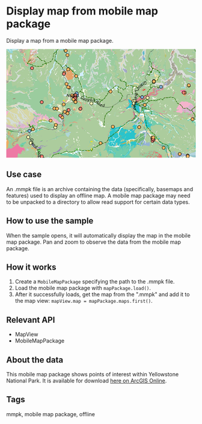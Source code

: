 # Display map from mobile map package

Display a map from a mobile map package.

![Image of open mobile map package](display-map-from-mobile-map-package.png)

## Use case

An .mmpk file is an archive containing the data (specifically, basemaps and features) used to display an offline map.
A mobile map package may need to be unpacked to a directory to allow read support for certain data types.

## How to use the sample

When the sample opens, it will automatically display the map in the mobile map package. Pan and zoom to observe the data from the mobile map package.

## How it works

1. Create a `MobileMapPackage` specifying the path to the .mmpk file.
2. Load the mobile map package with `mapPackage.load()`.
3. After it successfully loads, get the map from the ".mmpk" and add it to the map view: `mapView.map = mapPackage.maps.first()`.

## Relevant API

* MapView
* MobileMapPackage

## About the data

This mobile map package shows points of interest within Yellowstone National Park. It is available for download [here on ArcGIS Online](https://arcgisruntime.maps.arcgis.com/home/item.html?id=e1f3a7254cb845b09450f54937c16061).

## Tags

mmpk, mobile map package, offline

